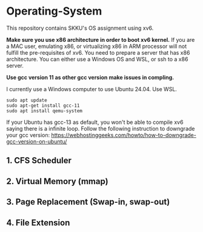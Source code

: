 # Operating-System
This repository contains SKKU's OS assignment using xv6.

**Make sure you use x86 architecture in order to boot xv6 kernel.**
If you are a MAC user, emulating x86, or virtualizing x86 in ARM processor will not fulfill the pre-requisites of xv6.
You need to prepare a server that has x86 architecture.
You can either use a Windows OS and WSL, or ssh to a x86 server. 

**Use gcc version 11 as other gcc version make issues in compling.**

I currently use a Windows computer to use Ubuntu 24.04. Use WSL.
```
sudo apt update
sudo apt-get install gcc-11
sudo apt install qemu-system
```
If your Ubuntu has gcc-13 as default, you won't be able to compile xv6 saying there is a infinite loop. Follow the following instruction to downgrade your gcc version: <https://webhostinggeeks.com/howto/how-to-downgrade-gcc-version-on-ubuntu/>

## 1. CFS Scheduler

## 2. Virtual Memory (mmap)

## 3. Page Replacement (Swap-in, swap-out)

## 4. File Extension
